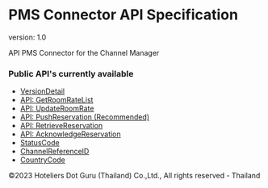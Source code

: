 # PMS Connector API Specification
version: 1.0

API PMS Connector for the Channel Manager

### Public API's currently available

* [VersionDetail](apis/version-detail.md)
* [API: GetRoomRateList](apis/get-room-rate-list.md)
* [API: UpdateRoomRate](apis/update-room-rate.md)
* [API: PushReservation (Recommended)](apis/push-reservation.md)
* [API: RetrieveReservation](apis/appconnect/)
* [API: AcknowledgeReservation](apis/appconnect/)
* [StatusCode](apis/appconnect/)
* [ChannelReferenceID](apis/appconnect/)
* [CountryCode](apis/appconnect/)

©2023 Hoteliers Dot Guru (Thailand) Co.,Ltd., All rights reserved - Thailand
